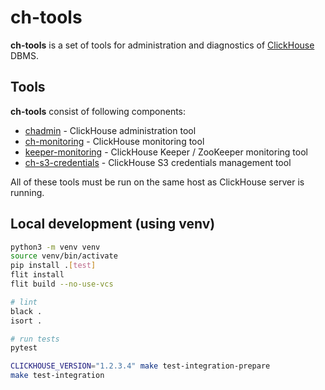 # ch-tools

**ch-tools** is a set of tools for administration and diagnostics of [ClickHouse](https://clickhouse.com/) DBMS.

## Tools

**ch-tools** consist of following components:
- [chadmin](./src/chtools/chadmin/README.md) - ClickHouse administration tool
- [ch-monitoring](./src/chtools/monrun_checks/README.md) - ClickHouse monitoring tool
- [keeper-monitoring](./src/chtools/monrun_checks_keeper/README.md) - ClickHouse Keeper / ZooKeeper monitoring tool
- [ch-s3-credentials](./src/chtools/s3_credentials/README.md) - ClickHouse S3 credentials management tool

All of these tools must be run on the same host as ClickHouse server is running.

## Local development (using venv)

```bash
python3 -m venv venv
source venv/bin/activate
pip install .[test]
flit install
flit build --no-use-vcs

# lint
black .
isort .

# run tests
pytest

CLICKHOUSE_VERSION="1.2.3.4" make test-integration-prepare
make test-integration
```
